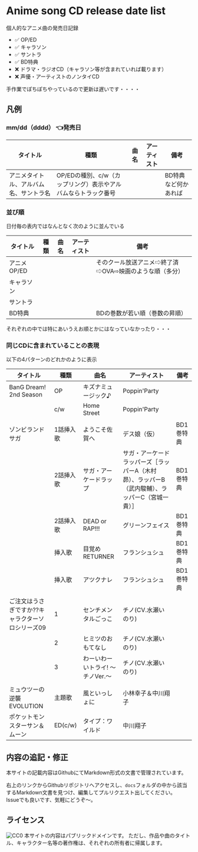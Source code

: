 # Anime song CD release date list

個人的なアニメ曲の発売日記録

- ✅ OP/ED
- ✅ キャラソン
- ✅ サントラ
- ✅ BD特典
- ❌ ドラマ・ラジオCD（キャラソン等が含まれていれば載ります）
- ❌ 声優・アーティストのノンタイCD
  
手作業でぽちぽちやっているので更新は遅いです・・・・

## 凡例


### mm/dd（dddd） 👈発売日

| タイトル                  | 種類  | 曲名  | アーティスト | 備考  |
| -------------------------------- | --- | --- | ------ | --- |
| アニメタイトル、アルバム名、サントラ名 | OP/EDの種別、c/w（カップリング）表示やアルバムならトラック番号    |     |        |   BD特典など何かあれば  |

### 並び順

日付毎の表内ではなんとなく次のように並んでいる

| タイトル                  | 種類  | 曲名  | アーティスト | 備考  |
| -------------------------------- | --- | --- | ------ | --- |
| アニメOP/ED |     |     |     |  そのクール放送アニメ⇨終了済⇨OVA⇨映画のような順（多分） |
| キャラソン |     |     |     |   |
| サントラ |     |     |     |   |
| BD特典 |     |     |     |  BDの巻数が若い順（巻数の昇順） |

それぞれの中では特にあいうえお順とかにはなっていなかったり・・・




### 同じCDに含まれていることの表現

以下の4パターンのどれかのように表示

| タイトル                  | 種類  | 曲名  | アーティスト | 備考  |
| -------------------------------- | --- | --- | ------ | --- |
| BanG Dream! 2nd Season              | OP  | キズナミュージック♪   | Poppin'Party |     |     |
|                                     | c/w | Home Street  | Poppin'Party |     |     |
||||||
| ゾンビランドサガ                            | 1話挿入歌 | ようこそ佐賀へ                                       | デス娘（仮）                                            | BD1巻特典   |     |
|                             | 2話挿入歌 | サガ・アーケードラップ                                   | サガ・アーケードラッパーズ［ラッパーA（木村昴）、ラッパーB（武内駿輔）、ラッパーC（宮城一貴）］ | BD1巻特典   |     |
|                             | 2話挿入歌 | DEAD or RAP!!!                                | グリーンフェイス                                          | BD1巻特典   |     |
|                             | 挿入歌   | 目覚めRETURNER                                   | フランシュシュ                                           | BD1巻特典   |     |
|                             | 挿入歌   | アツクナレ                                         | フランシュシュ                                           | BD1巻特典   |     |
||||||
| ご注文はうさぎですか??キャラクターソロシリーズ09                       |  1   | センチメンタルごっこ                 | チノ(CV.水瀬いのり)          |     |     |
|                                                  |   2  | ヒミツのおもてなし                  | チノ(CV.水瀬いのり)          |     |     |
|                                                  |   3  | わーいわーいトライ! ～チノVer.～        | チノ(CV.水瀬いのり)          |     |     |
||||||
| ミュウツーの逆襲 EVOLUTION                                           | 主題歌           | 風といっしょに           | 小林幸子＆中川翔子                                |     |
| ポケットモンスターサン＆ムーン                                              | ED(c/w)       | タイプ：ワイルド          | 中川翔子                                     |     |

## 内容の追記・修正

本サイトの記載内容はGithubにてMarkdown形式の文書で管理されています。

右上のリンクからGithubリポジトリへアクセスし、`docs`フォルダの中から該当するMarkdown文書を見つけ、編集してプルリクエスト出してください。  
Issueでも良いです、気軽にどうぞ～。

## ライセンス
<img src="https://i.creativecommons.org/p/zero/1.0/88x31.png" alt="CC0" />  
本サイトの内容はパブリックドメインです。  
ただし、作品や曲のタイトル、キャラクター名等の著作権は、それぞれの所有者に帰属します。
